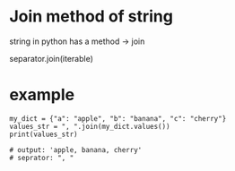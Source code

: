 #  Join method of string

string in python has a method -> join

separator.join(iterable)

# example

```
my_dict = {"a": "apple", "b": "banana", "c": "cherry"}
values_str = ", ".join(my_dict.values())
print(values_str) 

# output: 'apple, banana, cherry'
# seprator: ", " 
```

